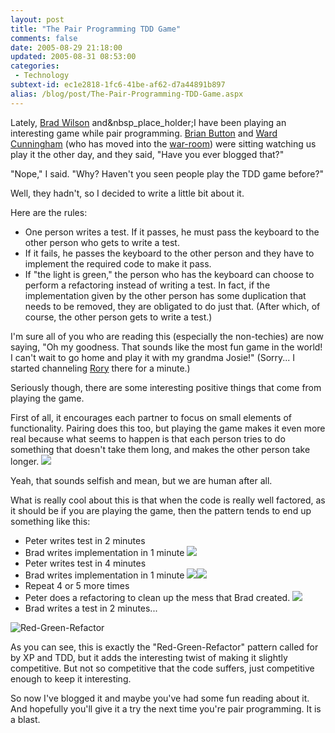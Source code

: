 ```yaml
---
layout: post
title: "The Pair Programming TDD Game"
comments: false
date: 2005-08-29 21:18:00
updated: 2005-08-31 08:53:00
categories:
 - Technology
subtext-id: ec1e2818-1fc6-41be-af62-d7a44891b897
alias: /blog/post/The-Pair-Programming-TDD-Game.aspx
---
```



Lately, [Brad Wilson](http://www.agileprogrammer.com/dotnetguy/) and&nbsp_place_holder;I have been playing an interesting game while pair programming. [Brian Button](http://www.agileprogrammer.com/oneagilecoder/) and [Ward Cunningham](http://c2.com/~ward/) (who has moved into the [war-room](http://weblogs.asp.net/cazzu/archive/2005/07/08/PAGWarRoom.aspx)) were sitting watching us play it the other day, and they said, "Have you ever blogged that?"

"Nope," I said. "Why? Haven't you seen people play the TDD game before?"

Well, they hadn't, so I decided to write a little bit about it.

Here are the rules:

  * One person writes a test. If it passes, he must pass the keyboard to the other person who gets to write a test.
  * If it fails, he passes the keyboard to the other person and they have to implement the required code to make it pass.
  * If "the light is green," the person who has the keyboard can choose to perform a refactoring instead of writing a test. In fact, if the implementation given by the other person has some duplication that needs to be removed, they are obligated to do just that. (After which, of course, the other person gets to write a test.)

I'm sure all of you who are reading this (especially the non-techies) are now saying, "Oh my goodness. That sounds like the most fun game in the world! I can't wait to go home and play it with my grandma Josie!" (Sorry... I started channeling [Rory](http://neopoleon.com/blog/) there for a minute.)

Seriously though, there are some interesting positive things that come from playing the game.

First of all, it encourages each partner to focus on small elements of functionality. Pairing does this too, but playing the game makes it even more real because what seems to happen is that each person tries to do something that doesn't take them long, and makes the other person take longer. ![](http://www.peterprovost.org/Files/smile1.gif)

Yeah, that sounds selfish and mean, but we are human after all. 

What is really cool about this is that when the code is really well factored, as it should be if you are playing the game, then the pattern tends to end up something like this:

  * Peter writes test in 2 minutes
  * Brad writes implementation in 1 minute ![](http://www.peterprovost.org/Files/smile9.gif)
  * Peter writes test in 4 minutes
  * Brad writes implementation in 1 minute ![](http://www.peterprovost.org/Files/smile9.gif)![](http://www.peterprovost.org/Files/smile9.gif)
  * Repeat 4 or 5 more times
  * Peter does a refactoring to clean up the mess that Brad created. ![](http://www.peterprovost.org/Files/smile1.gif)
  * Brad writes a test in 2 minutes...

![Red-Green-Refactor](http://testdriven.com/programs/imtd2.gif)

As you can see, this is exactly the "Red-Green-Refactor" pattern called for by XP and TDD, but it adds the interesting twist of making it slightly competitive. But not so competitive that the code suffers, just competitive enough to keep it interesting.

So now I've blogged it and maybe you've had some fun reading about it. And hopefully you'll give it a try the next time you're pair programming. It is a blast.

